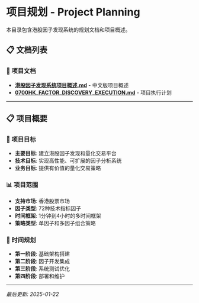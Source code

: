 # 项目规划 - Project Planning

本目录包含港股因子发现系统的规划文档和项目概述。

## 📋 文档列表

### 📄 项目文档
- **[港股因子发现系统项目概述.md](港股因子发现系统项目概述.md)** - 中文版项目概述
- **[0700HK_FACTOR_DISCOVERY_EXECUTION.md](0700HK_FACTOR_DISCOVERY_EXECUTION.md)** - 项目执行计划

---

## 📋 项目概要

### 🎯 项目目标
- **主要目标**: 建立港股因子发现和量化交易平台
- **技术目标**: 实现高性能、可扩展的因子分析系统
- **业务目标**: 提供有价值的量化交易策略

### 📊 项目范围
- **支持市场**: 香港股票市场
- **因子类型**: 72种技术指标因子
- **时间框架**: 1分钟到4小时的多时间框架
- **策略类型**: 单因子和多因子组合策略

### 📅 时间规划
- **第一阶段**: 基础架构搭建
- **第二阶段**: 因子开发集成
- **第三阶段**: 系统测试优化
- **第四阶段**: 部署和维护

---

*最后更新: 2025-01-22*